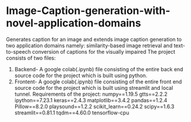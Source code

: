 # Image-Caption-generation-with-novel-application-domains
Generates caption for an image and extends image caption generation to two application domains namely: similarity-based image retrieval and text-to-speech conversion of captions for the visually impaired
The project consists of two files:
1) Backend- A google colab(.ipynb) file consisting of the entire back end source code for the project which is built using python. 
2) Frontent- A google colab(.ipynb) file consisting of the entire front end source code for the project which is built using streamlit and local tunnel.
Requirements of the project:
numpy==1.19.5
gtts==2.2.2
ipython==7.23.1
keras==2.4.3
matplotlib==3.4.2
pandas==1.2.4
Pillow==8.2.0
playsound==1.2.2
scikit_learn==0.24.2
scipy==1.6.3
streamlit==0.81.1
tqdm==4.60.0
tensorflow-cpu

